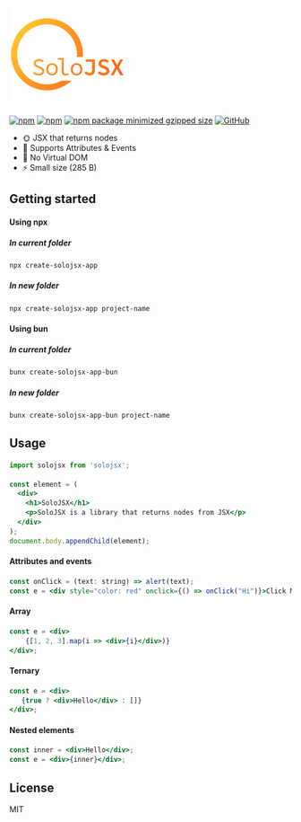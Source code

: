 ![alt text](https://github.com/SoloJSX/SoloJSX/blob/main/.github/solojsx_logo.png?raw=true)

[![npm](https://img.shields.io/npm/v/solojsx)](https://www.npmjs.com/package/solojsx)
[![npm](https://img.shields.io/npm/dm/solojsx)](https://www.npmjs.com/package/solojsx)
[![npm package minimized gzipped size](https://img.shields.io/bundlejs/size/solojsx)](https://www.npmjs.com/package/solojsx)
[![GitHub](https://img.shields.io/github/license/SoloJSX/solojsx)](https://github.com/git/git-scm.com/blob/main/MIT-LICENSE.txt)


- :sun_with_face: JSX that returns nodes
- :gem: Supports Attributes & Events
- :tada: No Virtual DOM
- :zap: Small size (285 B)

## Getting started

#### Using npx
##### In current folder
```bash
npx create-solojsx-app
```
#####  In new folder
```bash
npx create-solojsx-app project-name
```

#### Using bun
##### In current folder
```bash
bunx create-solojsx-app-bun
```
#####  In new folder
```bash
bunx create-solojsx-app-bun project-name
```

## Usage
```jsx  
import solojsx from 'solojsx';

const element = (
  <div>
    <h1>SoloJSX</h1>
    <p>SoloJSX is a library that returns nodes from JSX</p>
  </div>
);
document.body.appendChild(element);
```

#### Attributes and events
```jsx  
const onClick = (text: string) => alert(text);
const e = <div style="color: red" onclick={() => onClick("Hi")}>Click Me</div>;
```

#### Array
```jsx  
const e = <div>
    {[1, 2, 3].map(i => <div>{i}</div>)}
</div>;
```

#### Ternary
```jsx  
const e = <div>
   {true ? <div>Hello</div> : []}
</div>;
```

#### Nested elements
```jsx  
const inner = <div>Hello</div>;
const e = <div>{inner}</div>;
```

## License
MIT
